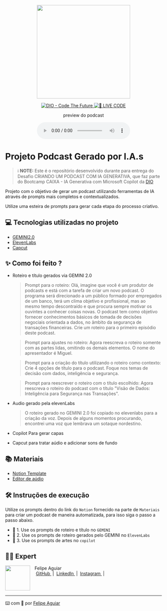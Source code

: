 <p align="center">
<img 
    src="./assets/cover.png"
    width="300"
/>
</p>

<p align="center">
<a href="https://dio.me/">
    <img 
        src="https://img.shields.io/badge/DIO-Code_The_Future-28DA77?logo=youtube" 
        alt="DIO - Code The Future">
</a>
<a href="https://dio.me/">
<img 
    src="https://img.shields.io/badge/🔴_LIVE_CODE-FF5E72" 
    alt="🔴 LIVE CODE">
</a>
</p>

<p align="center">
    preview do podcast
</p>

<div align="center">
    <audio src="output/podcast_editado.MP3" controls title="Podcast editado"></audio>
</div>

# Projeto Podcast Gerado por I.A.s


 > ℹ️ **NOTE:** Este é o repositório desenvolvido durante para entrega do Desafio CRIANDO UM PODCAST COM IA GENERATIVA, que faz parte do Bootcamp CAIXA - IA Generativa com Microsoft Copilot da [DIO](https://dio.me)

Projeto com o objetivo de gerar um podcast utilizando ferramentas de IA através de prompts mais completos e contextualizados.

Utilize uma esteira de prompts para gerar cada etapa do processo criativo.

## 💻 Tecnologias utilizadas no projeto

- [GEMINI2.0](https://gemini.google.com/) 
- [ElevenLabs](https://beta.elevenlabs.io/)
- [Capcut](https://www.capcut.com/pt-br/)

## ✨ Como foi feito ?

- Roteiro e título gerados via GEMINI 2.0

   > Prompt para o roteiro: Olá, imagine que você é um produtor de podcasts e está com a tarefa de criar um novo podcast.
     O programa será direcionado a um público formado por empregados de um banco, terá um clima objetivo e profissional, mas ao mesmo tempo descontraído e que procura sempre motivar os ouvintes a conhecer coisas novas.
     O podcast tem como objetivo fornecer conhecimentos básicos de tomada de decisões negociais orientada a dados, no âmbito da segurança de transações financeiras.
     Crie um roteiro para o primeiro episódio deste podcast.

   > Prompt para ajustes no roteiro: Agora reescreva o roteiro somente com as partes lidas, omitindo os demais elementos. O nome do apresentador é Miguel.

   > Prompt para a criação do título utilizando o roteiro como contexto: Crie 4 opções de título para o podcast. Foque nos temas de decisão com dados, inteligência e segurança.

   > Prompt para reescrever o roteiro com o título escolhido: Agora reescreva o roteiro do podcast com o título "Visão de Dados: Inteligência para Segurança nas Transações".

- Audio gerado pela elevenLabs

   > O roteiro gerado no GEMINI 2.0 foi copiado no elevenlabs para a criação da voz. Depois de alguns momentos procurando, encontrei uma voz que lembrava um sotaque nordestino.

- Copilot Para gerar capas
- Capcut para tratar aúdio e adicionar sons de fundo

## 📚 Materiais

- [Notion Template](https://helpful-jump-17b.notion.site/PAS-Podcast-AI-Studio-210489e15d7a4a73b743bb159e45d06f?pvs=4)
- [Editor de aúdio](https://www.capcut.com/editor?from_page=landing_page&__action_from=picture_V%C3%ADdeos%20profissionais%20em%20minutos,%20n%C3%A3o%20em%20horas.)


## 🛠️ Instruções de execução

Utilize os prompts dentro do link do `Notion` fornecido na parte de `Materiais` para criar um podcast de maneira automatizada, para isso siga o passo a passo abaixo.

- 🤖 1. Use os prompts de roteiro e título no `GEMINI`
- 🤖 2. Use os prompts de roteiro gerados pelo GEMINI no  `ElevenLabs`
- 🤖 3. Use os prompts de artes no `copilot`

## 👨‍💻 Expert

<p>
    <img 
      align=left 
      margin=10 
      width=80 
      src="https://avatars.githubusercontent.com/u/37452836?v=4"
    />
    <p>&nbsp&nbsp&nbspFelipe Aguiar<br>
    &nbsp&nbsp&nbsp
    <a 
        href="https://github.com/felipeAguiarCode">
        GitHub
    </a>
    &nbsp;|&nbsp;
    <a 
        href="www.linkedin.com/in/felipe-exe">
        LinkedIn
    </a>
    &nbsp;|&nbsp;
    <a 
        href="https://www.instagram.com/felipeaguiar.exe/">
        Instagram
    </a>
    &nbsp;|&nbsp;</p>
</p>
<br/><br/>
<p>

---

⌨️ com 💜 por [Felipe Aguiar](https://github.com/felipeAguiarCode)
